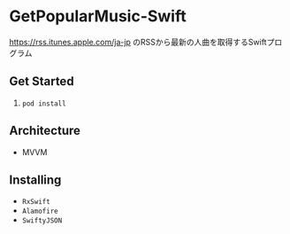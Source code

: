 # GetPopularMusic-Swift
https://rss.itunes.apple.com/ja-jp のRSSから最新の人曲を取得するSwiftプログラム

## Get Started
1. `pod install`

## Architecture
- MVVM

## Installing
- `RxSwift`
- `Alamofire`
- `SwiftyJSON`
